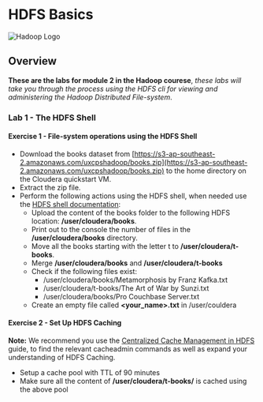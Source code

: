 # HDFS Basics

![Hadoop Logo](http://www.datameer.com/images/technology/hadoop-pic1.png)

## Overview

**These are the labs for module 2 in the Hadoop courese**,  *these labs will take you through the process using the HDFS cli for viewing and administering the Hadoop Distributed File-system*.

### Lab 1 - The HDFS Shell

#### Exercise 1 - File-system operations using the HDFS Shell  
	
- Download the books dataset from [https://s3-ap-southeast-2.amazonaws.com/uxcpshadoop/books.zip](https://s3-ap-southeast-2.amazonaws.com/uxcpshadoop/books.zip) to the home directory on the Cloudera quickstart VM.
- Extract the zip file.
- Perform the following actions using the HDFS shell, when needed use the [HDFS shell documentation](http://hadoop.apache.org/docs/current/hadoop-project-dist/hadoop-common/FileSystemShell.html):
  - Upload the content of the books folder to the following HDFS location: **/user/cloudera/books**.
  - Print out to the console the number of files in the **/user/cloudera/books** directory.
  - Move all the books starting with the letter t to **/user/cloudera/t-books**.
  - Merge **/user/cloudera/books** and **/user/cloudera/t-books** 
  - Check if the following files exist:
    - /user/cloudera/books/Metamorphosis by Franz Kafka.txt
    - /user/cloudera/t-books/The Art of War by Sunzi.txt
    - /user/cloudera/books/Pro Couchbase Server.txt
  - Create an empty file called **<your_name>.txt** in /user/couldera 

#### Exercise 2 - Set Up HDFS Caching

**Note:** We recommend  you use the [Centralized Cache Management in HDFS](https://hadoop.apache.org/docs/r2.3.0/hadoop-project-dist/hadoop-hdfs/CentralizedCacheManagement.html#Cache_pool_commands) guide, to find the relevant cacheadmin commands as well as expand your understanding of HDFS  Caching.

- Setup a cache pool with TTL of 90 minutes
- Make sure all the content of **/user/cloudera/t-books/** is cached using the above pool